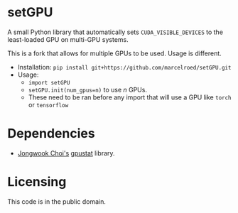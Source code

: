 # setGPU

A small Python library that automatically sets `CUDA_VISIBLE_DEVICES`
to the least-loaded GPU on multi-GPU systems.

This is a fork that allows for multiple GPUs to be used.
Usage is different.

+ Installation: `pip install git+https://github.com/marcelroed/setGPU.git`
+ Usage:
    + `import setGPU`
    + `setGPU.init(num_gpus=n)` to use $n$ GPUs.
    + These need to be ran before any import that will use a GPU like `torch` or `tensorflow`


# Dependencies

+ [Jongwook Choi's](https://wook.kr) [gpustat](https://github.com/wookayin/gpustat) library.

# Licensing

This code is in the public domain.
